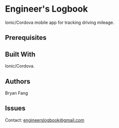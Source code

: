 
# Engineer's Logbook

Ionic/Cordova mobile app for tracking driving mileage. 

## Prerequisites

## Built With

Ionic/Cordova.

## Authors

Bryan Fang

## Issues

Contact: engineerslogbook@gmail.com
